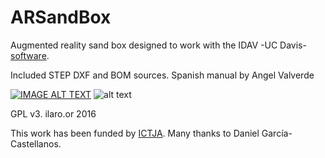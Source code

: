 # ARSandBox
Augmented reality sand box designed to work with the IDAV -UC Davis- [software](http://idav.ucdavis.edu/~okreylos/ResDev/SARndbox/).

Included STEP DXF and BOM sources.
Spanish manual by Angel Valverde


[![IMAGE ALT TEXT](http://img.youtube.com/vi/YOUTUBE_VIDEO_ID_HERE/0.jpg)](hhttps://www.instagram.com/p/BCqqkMgHBXE/)
![alt text](https://github.com/ilaro-org/ARSandBox/blob/master/AR_SandBox.png "exploded view")


GPL v3. ilaro.or 2016

This work has been funded by [ICTJA](http://www.ictja.csic.es/).
Many thanks to Daniel García-Castellanos.
